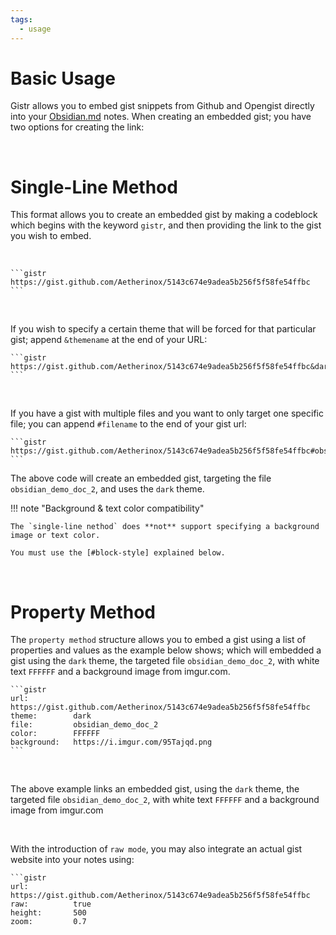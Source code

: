 ```yaml
---
tags:
  - usage
---
```


# Basic Usage
Gistr allows you to embed gist snippets from Github and Opengist directly into your [Obsidian.md](https://obsidian.md) notes. When creating an embedded gist; you have two options for creating the link:

<br />

# Single-Line Method
This format allows you to create an embedded gist by making a codeblock which begins with the keyword `gistr`, and then providing the link to the gist you wish to embed.

<br />

````
```gistr
https://gist.github.com/Aetherinox/5143c674e9adea5b256f5f58fe54ffbc
```
````

<br />

If you wish to specify a certain theme that will be forced for that particular gist; append `&themename` at the end of your URL:

````
```gistr
https://gist.github.com/Aetherinox/5143c674e9adea5b256f5f58fe54ffbc&dark
```
````

<br />

If you have a gist with multiple files and you want to only target one specific file; you can append `#filename` to the end of your gist url:

````
```gistr
https://gist.github.com/Aetherinox/5143c674e9adea5b256f5f58fe54ffbc#obsidian_demo_doc_2&dark
```
````

The above code will create an embedded gist, targeting the file `obsidian_demo_doc_2`, and uses the `dark` theme.

!!! note "Background & text color compatibility"

    The `single-line nethod` does **not** support specifying a background image or text color.

    You must use the [#block-style] explained below.


<br />

# Property Method
The `property method` structure allows you to embed a gist using a list of properties and values as the example below shows; which will embedded a gist using the `dark` theme, the targeted file `obsidian_demo_doc_2`, with white text `FFFFFF` and a background image from imgur.com.

````
```gistr
url:          https://gist.github.com/Aetherinox/5143c674e9adea5b256f5f58fe54ffbc
theme:        dark
file:         obsidian_demo_doc_2
color:        FFFFFF
background:   https://i.imgur.com/95Tajqd.png
```
````

<br />

The above example links an embedded gist, using the `dark` theme, the targeted file `obsidian_demo_doc_2`, with white text `FFFFFF` and a background image from imgur.com

<br />

With the introduction of `raw mode`, you may also integrate an actual gist website into your notes using:

````
```gistr
url:          https://gist.github.com/Aetherinox/5143c674e9adea5b256f5f58fe54ffbc
raw:          true
height:       500
zoom:         0.7
````
